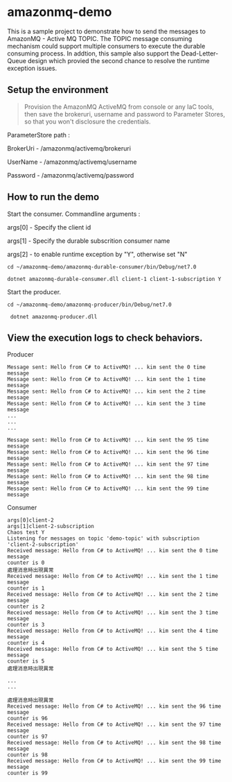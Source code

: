 # amazonmq-demo

This is a sample project to demonstrate how to send the messages to AmazonMQ - Active MQ TOPIC.
The TOPIC message consuming mechanism could support multiple consumers to execute the durable consuming process. In addtion, this sample also support the Dead-Letter-Queue design which provied the second chance to resolve the runtime exception issues.

## Setup the environment

> Provision the AmazonMQ ActiveMQ from console or any IaC tools, then save the brokeruri, username and password to Parameter Stores, so that you won't disclosure the credentials.

ParameterStore path :

BrokerUri - /amazonmq/activemq/brokeruri  

UserName - /amazonmq/activemq/username

Password - /amazonmq/activemq/password

## How to run the demo

Start the consumer.
Commandline arguments : 

args[0] - Specify the client id

args[1] - Specify the durable subscrition consumer name

args[2] - to enable runtime exception by "Y", otherwise set "N"

```
cd ~/amazonmq-demo/amazonmq-durable-consumer/bin/Debug/net7.0

dotnet amazonmq-durable-consumer.dll client-1 client-1-subscription Y
```

Start the producer.

```
cd ~/amazonmq-demo/amazonmq-producer/bin/Debug/net7.0

 dotnet amazonmq-producer.dll
```

## View the execution logs to check behaviors.

Producer
```
Message sent: Hello from C# to ActiveMQ! ... kim sent the 0 time message
Message sent: Hello from C# to ActiveMQ! ... kim sent the 1 time message
Message sent: Hello from C# to ActiveMQ! ... kim sent the 2 time message
Message sent: Hello from C# to ActiveMQ! ... kim sent the 3 time message
...
...
...

Message sent: Hello from C# to ActiveMQ! ... kim sent the 95 time message
Message sent: Hello from C# to ActiveMQ! ... kim sent the 96 time message
Message sent: Hello from C# to ActiveMQ! ... kim sent the 97 time message
Message sent: Hello from C# to ActiveMQ! ... kim sent the 98 time message
Message sent: Hello from C# to ActiveMQ! ... kim sent the 99 time message
```

Consumer
```
args[0]client-2
args[1]client-2-subscription
Chaos test Y
Listening for messages on topic 'demo-topic' with subscription 'client-2-subscription'
Received message: Hello from C# to ActiveMQ! ... kim sent the 0 time message
counter is 0
處理消息時出現異常
Received message: Hello from C# to ActiveMQ! ... kim sent the 1 time message
counter is 1
Received message: Hello from C# to ActiveMQ! ... kim sent the 2 time message
counter is 2
Received message: Hello from C# to ActiveMQ! ... kim sent the 3 time message
counter is 3
Received message: Hello from C# to ActiveMQ! ... kim sent the 4 time message
counter is 4
Received message: Hello from C# to ActiveMQ! ... kim sent the 5 time message
counter is 5
處理消息時出現異常

...
...

處理消息時出現異常
Received message: Hello from C# to ActiveMQ! ... kim sent the 96 time message
counter is 96
Received message: Hello from C# to ActiveMQ! ... kim sent the 97 time message
counter is 97
Received message: Hello from C# to ActiveMQ! ... kim sent the 98 time message
counter is 98
Received message: Hello from C# to ActiveMQ! ... kim sent the 99 time message
counter is 99
```
